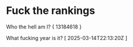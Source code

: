 # Fuck the rankings

Who the hell am I?
{ 13184618 }

What fucking year is it?
[ 2025-03-14T22:13:20Z ]
